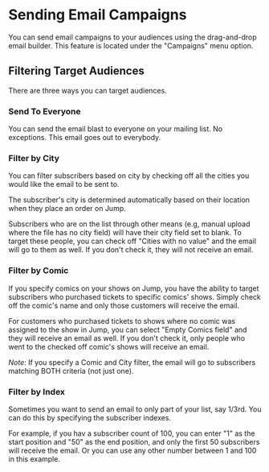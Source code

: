 # Sending Email Campaigns

You can send email campaigns to your audiences using the drag-and-drop email builder. This feature is located under
the "Campaigns" menu option.

## Filtering Target Audiences

There are three ways you can target audiences.

### Send To Everyone

You can send the email blast to everyone on your mailing list. No exceptions. This email goes out to everybody.

### Filter by City

You can filter subscribers based on city by checking off all the cities you would like the email to be sent to.

The subscriber's city is determined automatically based on their location when they place an order on Jump.

Subscribers who are on the list through other means (e.g, manual upload where the file has no city field) will have
their city field set to blank. To target these people, you can check off "Cities with no value" and the email will go
to them as well. If you don't check it, they will not receive an email.

### Filter by Comic

If you specify comics on your shows on Jump, you have the ability to target subscribers who purchased tickets
to specific comics' shows. Simply check off the comic's name and only those customers will receive the email.

For customers who purchased tickets to shows where no comic was assigned to the show in Jump, you can select "Empty Comics field"
and they will receive an email as well. If you don't check it, only people who went to the checked off comic's shows will
receive an email.

*Note*: If you specify a Comic and City filter, the email will go to subscribers matching BOTH criteria (not just one).

### Filter by Index

Sometimes you want to send an email to only part of your list, say 1/3rd. You can do this by specifying the subscriber indexes.

For example, if you hav a subscriber count of 100, you can enter "1" as the start position and "50" as the end position, and only
the first 50 subscribers will receive the email. Or you can use any other number between 1 and 100 in this example.


